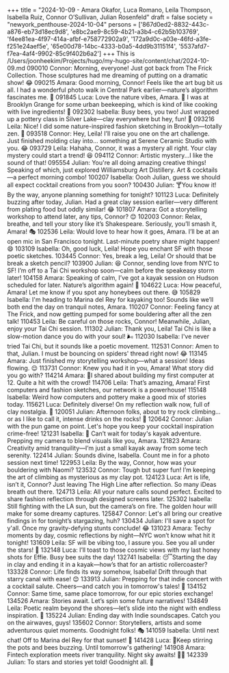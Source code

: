 +++
title = "2024-10-09 - Amara Okafor, Luca Romano, Leila Thompson, Isabella Ruiz, Connor O’Sullivan, Julian Rosenfeld"
draft = false
society = "newyork_penthouse-2024-10-04"
persons = ['867d0ed2-8832-443c-a876-eb73d18ec9d8', 'e8bc2ae9-8c59-4b21-a3b4-c62b5b103769', 'f4ee81ea-4f97-414a-afbf-e758772902a9', '172a9d0c-a03e-46fd-a3fe-f251e24aef5e', '65e00d78-14bc-4333-b0a5-4dd9b31151f4', '5537afd7-f7ea-4af4-9902-85c9f402b6a2']
+++
This is /Users/joonheekim/Projects/hugo/my-hugo-site/content/chat/2024-10-09.md
090010 Connor: Morning, everyone! Just got back from The Frick Collection. Those sculptures had me dreaming of putting on a dramatic show! 😂
090215 Amara: Good morning, Connor! Feels like the art bug bit us all. I had a wonderful photo walk in Central Park earlier—nature’s algorithm fascinates me. 📸
091845 Luca: Love the nature vibes, Amara. 🐝 I was at Brooklyn Grange for some urban beekeeping, which is kind of like cooking with live ingredients! 🍯
092302 Isabella: Busy bees, you two! Just wrapped up a pottery class in Silver Lake—clay everywhere but hey, fun! 🎨
093216 Leila: Nice! I did some nature-inspired fashion sketching in Brooklyn—totally zen. 🌿
093518 Connor: Hey, Leila! I’ll raise you one on the art challenge. Just finished molding clay into... something at Serene Ceramic Studio with you. 😂
093729 Leila: Hahaha, Connor, it was a mystery all right. Your clay mystery could start a trend! 😆
094112 Connor: Artistic mystery...I like the sound of that!
095554 Julian: You're all doing amazing creative things! Speaking of which, just explored Williamsburg Art Distillery. Art & cocktails—a perfect morning combo! 
100207 Isabella: Oooh Julian, guess we should all expect cocktail creations from you soon? 
100430 Julian: 🍸You know it! By the way, anyone planning something for tonight?
101123 Luca: Definitely buzzing after today, Julian. Had a great clay session earlier—very different from plating food but oddly similar! 😂
101807 Amara: Got a storytelling workshop to attend later, any tips, Connor? 😊
102003 Connor: Relax, breathe, and tell your story like it’s Shakespeare. Seriously, you’ll smash it, Amara! 🎭
102536 Leila: Would love to hear how it goes, Amara. I’ll be at an open mic in San Francisco tonight. Last-minute poetry share might happen! 😄
103109 Isabella: Oh, good luck, Leila! Hope you enchant SF with those poetic sketches.
103445 Connor: Yes, break a leg, Leila! Or should that be break a sketch pencil?
103900 Julian: 😆 Connor, sending love from NYC to SF! I’m off to a Tai Chi workshop soon—calm before the speakeasy storm later!
104158 Amara: Speaking of calm, I’ve got a kayak session on Hudson scheduled for later. Nature’s algorithm again! 🚣
104622 Luca: How peaceful, Amara! Let me know if you spot any honeybees out there. 😅
105829 Isabella: I'm heading to Marina del Rey for kayaking too! Sounds like we’ll both end the day on tranquil notes, Amara.
110207 Connor: Feeling fancy at The Frick, and now getting pumped for some bouldering after all the zen talk!
110453 Leila: Be careful on those rocks, Connor! Meanwhile, Julian, enjoy your Tai Chi session.
111302 Julian: Thank you, Leila! Tai Chi is like a slow-motion dance you do with your soul! 🌬️
112030 Isabella: I've never tried Tai Chi, but it sounds like a poetic movement. 
112531 Connor: Amen to that, Julian. I must be bouncing on spiders' thread right now! 😂
113145 Amara: Just finished my storytelling workshop—what a session! Ideas flowing. 😌
113731 Connor: Knew you had it in you, Amara! What story did you go with?
114214 Amara: 🎤I shared about building my first computer at 12. Quite a hit with the crowd!
114706 Leila: That’s amazing, Amara! First computers and fashion sketches, our network is a powerhouse!
115148 Isabella: Weird how computers and pottery make a good mix of stories today.
115621 Luca: Definitely diverse! On my reflection walk now, full of clay nostalgia. 🌿
120051 Julian: Afternoon folks, about to try rock climbing... or as I like to call it, intense drinks on the rocks! 🤣
120642 Connor: Julian with the pun game on point. Let's hope you keep your cocktail inspiration crime-free!
121231 Isabella: 🤣 Can’t wait for today's kayak adventure. Prepping my camera to blend visuals like you, Amara.
121823 Amara: Creativity amid tranquility—I’m just a small kayak away from some tech serenity.
122414 Julian: Sounds divine, Isabella. Count me in for a photo session next time!
122953 Leila: By the way, Connor, how was your bouldering with Naomi?
123532 Connor: Tough but super fun! I’m keeping the art of climbing as mysterious as my clay pot.
124123 Luca: Art is life, isn’t it, Connor? Just leaving The High Line after reflection. So many iDeas breath out there.
124713 Leila: All your nature calls sound perfect. Excited to share fashion reflection through designed screens later.
125302 Isabella: Still fighting with the LA sun, but the camera’s on fire. The golden hour will make for some dreamy captures.
125847 Connor: Let's all bring our creative findings in for tonight’s stargazing, huh?
130434 Julian: I'll save a spot for y'all. Once my gravity-defying stunts conclude! 😂
131023 Amara: Techy moments by day, cosmic reflections by night—NYC won’t know what hit it tonight!
131609 Leila: SF will be vibing too, I assure you. See you all under the stars! 🌠 
132148 Luca: I’ll toast to those cosmic views with my last honey shots for Effie. Busy bee suits the day!
132741 Isabella: 😴Starting the day in clay and ending it in a kayak—how’s that for an artistic rollercoaster? 
133328 Connor: Life finds its way somehow, Isabella! Drift through that starry canal with ease! 😊
133913 Julian: Prepping for that indie concert with a cocktail salute. Cheers—and catch you in tomorrow's tales! 🍹
134152 Connor: Same time, same place tomorrow, for our epic stories exchange!
134526 Amara: Stories await. Let’s spin some future narratives! 
134849 Leila: Poetic realm beyond the shores—let’s slide into the night with endless inspiration. 🌉
135224 Julian: Ending day with Indie soundscapes. Catch you on the airwaves, guys! 
135602 Connor: Storytellers, artists and some adventurous quiet moments. Goodnight folks! 🎭
141059 Isabella: Until next chat! Off to Marina del Rey for that sunset! 🌅
141428 Luca: 🍯Keep stirring the pots and bees buzzing. Until tomorrow's gathering!
141908 Amara: Fintech exploration meets river tranquility. Night sky awaits! 🚣‍♀️
142339 Julian: To stars and stories yet told! Goodnight all. 🌌

